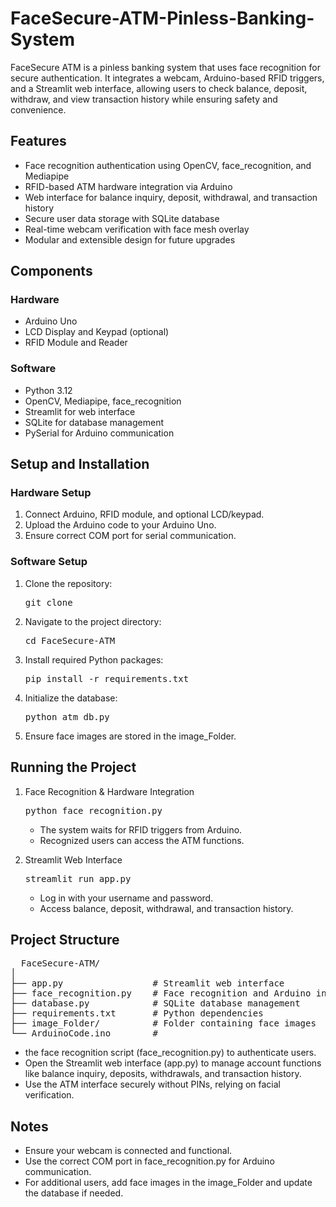 # FaceSecure-ATM-Pinless-Banking-System
FaceSecure ATM is a pinless banking system that uses face recognition for secure authentication. It integrates a webcam, Arduino-based RFID triggers, and a Streamlit web interface, allowing users to check balance, deposit, withdraw, and view transaction history while ensuring safety and convenience.

## Features
- Face recognition authentication using OpenCV, face_recognition, and Mediapipe
- RFID-based ATM hardware integration via Arduino
- Web interface for balance inquiry, deposit, withdrawal, and transaction history
- Secure user data storage with SQLite database
- Real-time webcam verification with face mesh overlay
- Modular and extensible design for future upgrades

## Components

### Hardware
- Arduino Uno
- LCD Display and Keypad (optional)
- RFID Module and Reader

### Software
- Python 3.12
- OpenCV, Mediapipe, face_recognition
- Streamlit for web interface
- SQLite for database management
- PySerial for Arduino communication

## Setup and Installation

### Hardware Setup
1. Connect Arduino, RFID module, and optional LCD/keypad.
2. Upload the Arduino code to your Arduino Uno.
3. Ensure correct COM port for serial communication.

### Software Setup 
1. Clone the repository:
   <pre>git clone <repository-url></pre>
2. Navigate to the project directory:
   <pre>cd FaceSecure-ATM</pre>
3. Install required Python packages:
   <pre>pip install -r requirements.txt</pre>
4. Initialize the database:
   <pre>python atm_db.py</pre>
6. Ensure face images are stored in the image_Folder.

## Running the Project
1. Face Recognition & Hardware Integration
   <pre>python face_recognition.py</pre>
   - The system waits for RFID triggers from Arduino.
   - Recognized users can access the ATM functions.

2. Streamlit Web Interface
   <pre>streamlit run app.py</pre>
   - Log in with your username and password.
   - Access balance, deposit, withdrawal, and transaction history.

## Project Structure
<pre>
  FaceSecure-ATM/
│
├── app.py                 # Streamlit web interface
├── face_recognition.py    # Face recognition and Arduino integration
├── database.py            # SQLite database management
├── requirements.txt       # Python dependencies
├── image_Folder/          # Folder containing face images
└── ArduinoCode.ino        #
</pre>
- the face recognition script (face_recognition.py) to authenticate users.
- Open the Streamlit web interface (app.py) to manage account functions like balance inquiry, deposits, withdrawals, and transaction history.
- Use the ATM interface securely without PINs, relying on facial verification.

## Notes 
- Ensure your webcam is connected and functional.
- Use the correct COM port in face_recognition.py for Arduino communication.
- For additional users, add face images in the image_Folder and update the database if needed.
